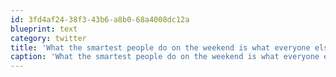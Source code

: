 ```yaml
---
id: 3fd4af24-38f3-43b6-a8b0-68a4008dc12a
blueprint: text
category: twitter
title: 'What the smartest people do on the weekend is what everyone else will do during the week in ten years ow.ly/maCpK'
caption: 'What the smartest people do on the weekend is what everyone else will do during the week in ten years <a href="http://ow.ly/maCpK" title="http://ow.ly/maCpK" class="link link_untco">ow.ly/maCpK</a>'
---
```

